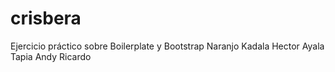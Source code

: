 # crisbera
Ejercicio práctico sobre Boilerplate y Bootstrap
Naranjo Kadala Hector
Ayala Tapia Andy Ricardo

